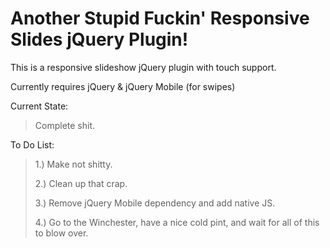 # Another Stupid Fuckin' Responsive Slides jQuery Plugin!

This is a responsive slideshow jQuery plugin with touch support.

Currently requires jQuery & jQuery Mobile (for swipes)

Current State:

>  Complete shit.


To Do List:

> 1.) Make not shitty.
>
> 2.) Clean up that crap.
>
> 3.) Remove jQuery Mobile dependency 
> and add native JS.
>
> 4.) Go to the Winchester, have a nice 
> cold pint, and wait for all of this to 
> blow over. 


